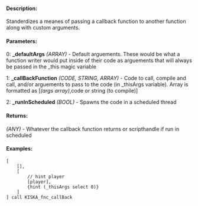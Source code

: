 #### Description:
Standerdizes a meanes of passing a callback function to another function along with custom arguments.

#### Parameters:
0: **_defaultArgs** *(ARRAY)* - Default arguements. These would be what a functionwriter would put inside of their code as arguements that will always be passedin the _this magic variable

1: **_callBackFunction** *(CODE, STRING, ARRAY)* - Code to call, compile and call, and/orarguements to pass to the code (in _thisArgs variable). Array is formatted as[*(args array)*,code or string (to compile)]

2: **_runInScheduled** *(BOOL)* - Spawns the code in a scheduled thread

#### Returns:
*(ANY)* - Whatever the callback function returns or scripthandle if run in scheduled

#### Examples:
```sqf
[
    [],
    [
        // hint player
        [player],
        {hint (_thisArgs select 0)}
    ]
] call KISKA_fnc_callBack
```

